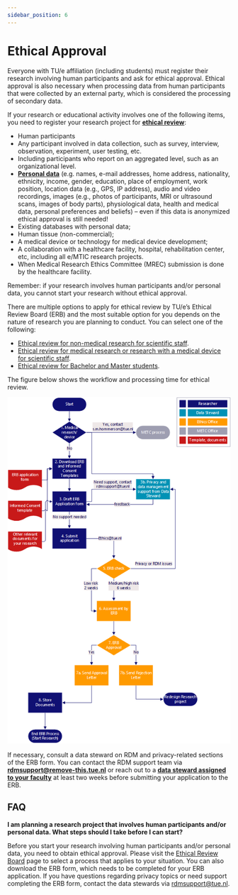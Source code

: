 ```yaml
---
sidebar_position: 6
---
```


# Ethical Approval

Everyone with TU/e affiliation (including students) must register their research involving human participants and ask for ethical approval. Ethical approval is also necessary when processing data from human participants that were collected by an external party, which is considered the processing of secondary data.

If your research or educational activity involves one of the following items, you need to register your research project for [**ethical review**](https://tuenl.sharepoint.com/sites/intranet-ethical-review/SitePages/Organisatie.aspx):

- Human participants
- Any participant involved in data collection, such as survey, interview, observation, experiment, user testing, etc.
- Including participants who report on an aggregated level, such as an organizational level.
- [**Personal data**](https://www.tue.nl/en/our-university/library/library-for-researchers-and-phds/research-data-management/rdm-themes/privacy-and-ethics) (e.g. names, e-mail addresses, home address, nationality, ethnicity, income, gender, education, place of employment, work position, location data (e.g., GPS, IP address), audio and video recordings, images (e.g., photos of participants, MRI or ultrasound scans, images of body parts), physiological data, health and medical data, personal preferences and beliefs) – even if this data is anonymized ethical approval is still needed!
- Existing databases with personal data;
- Human tissue (non-commercial);
- A medical device or technology for medical device development;
- A collaboration with a healthcare facility, hospital, rehabilitation center, etc, including all e/MTIC research projects.
- When Medical Research Ethics Committee (MREC) submission is done by the healthcare facility.

Remember: if your research involves human participants and/or personal data, you cannot start your research without ethical approval.

There are multiple options to apply for ethical review by TU/e’s Ethical Review Board (ERB) and the most suitable option for you depends on the nature of research you are planning to conduct. You can select one of the following:

- [Ethical review for non-medical research for scientific staff](https://tuenl.sharepoint.com/sites/intranet-ethical-review/SitePages/Ethical-review-by-ERB-for-non-medical-research.aspx "https://tuenl.sharepoint.com/sites/intranet-ethical-review/SitePages/Ethical-review-by-ERB-for-non-medical-research.aspx").
- [Ethical review for medical research or research with a medical device for scientific staff](https://tuenl.sharepoint.com/sites/intranet-ethical-review/SitePages/clinical-research-at-tue.aspx "https://tuenl.sharepoint.com/sites/intranet-ethical-review/SitePages/clinical-research-at-tue.aspx").
- [Ethical review for Bachelor and Master students](https://tuenl.sharepoint.com/sites/intranet-ethical-review/SitePages/Ethical-review-for-Bachelor-and-Master-students.aspx "https://tuenl.sharepoint.com/sites/intranet-ethical-review/SitePages/Ethical-review-for-Bachelor-and-Master-students.aspx").

The figure below shows the workflow and processing time for ethical review.

![Workflow and processing time for ethical review. ](ethical-review-workflow.png)

If necessary, consult a data steward on RDM and privacy-related sections of the ERB form. You can contact the RDM support team via [**rdmsupport@remove-this.tue.nl**](https://www.tue.nl/en/our-university/library/library-for-researchers-and-phds/research-data-management/before-research/ethical-aproval#) or reach out to a [**data steward assigned to your faculty**](https://www.tue.nl/en/our-university/library/library-for-researchers-and-phds/research-data-management/contact-a-data-steward) at least two weeks before submitting your application to the ERB.

## FAQ  

**I am planning a research project that involves human participants and/or personal data. What steps should I take before I can start?**

Before you start your research involving human participants and/or personal data, you need to obtain ethical approval. Please visit the [Ethical Review Board](https://www.tue.nl/en/our-university/about-the-university/integrity/tue-ethical-review-board/) page to select a process that applies to your situation. You can also download the ERB form, which needs to be completed for your ERB application. If you have questions regarding privacy topics or need support completing the ERB form, contact the data stewards via [rdmsupport@tue.nl](https://www.tue.nl/en/our-university/library/faq-rdm).
